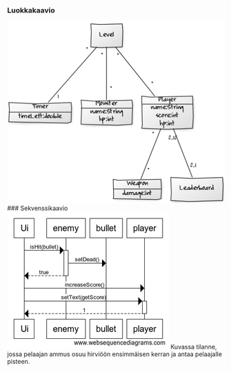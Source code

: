 ### Luokkakaavio
<img src="https://github.com/chipfrog/ot-harjoitustyo/blob/master/shooter/dokumentaatio/kuvat/luokkakaavio.png">
### Sekvenssikaavio
<img src="https://github.com/chipfrog/ot-harjoitustyo/blob/master/shooter/dokumentaatio/kuvat/sekvenssikaavio.png">
Kuvassa tilanne, jossa pelaajan ammus osuu hirviöön ensimmäisen kerran ja antaa pelaajalle pisteen.
